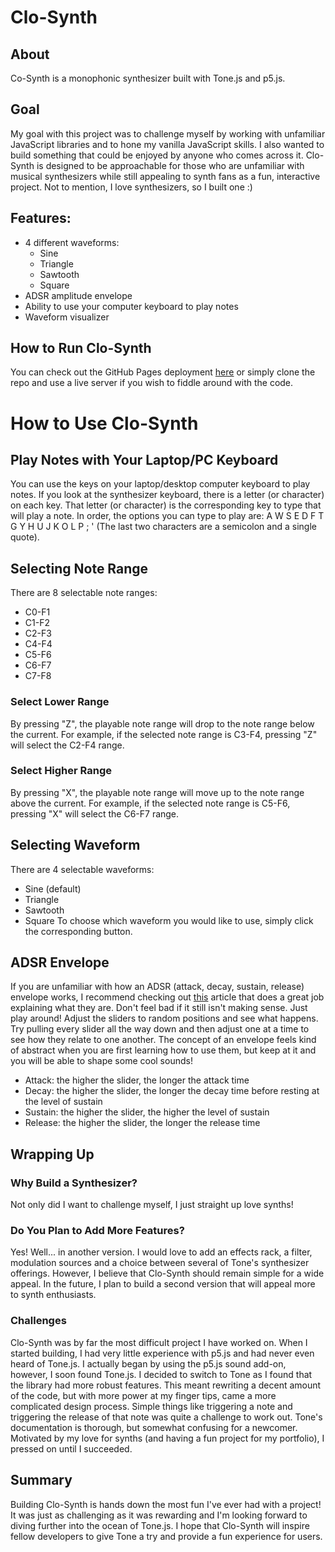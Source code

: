 # Clo-Synth

## About
Co-Synth is a monophonic synthesizer built with Tone.js and p5.js.

## Goal
My goal with this project was to challenge myself by working with unfamiliar JavaScript libraries and to hone my vanilla JavaScript skills. I also wanted to build something that could be enjoyed by anyone who comes across it. Clo-Synth is designed to be approachable for those who are unfamiliar with musical synthesizers while still appealing to synth fans as a fun, interactive project. Not to mention, I love synthesizers, so I built one :)

## Features:
- 4 different waveforms:
  - Sine
  - Triangle
  - Sawtooth
  - Square
- ADSR amplitude envelope
- Ability to use your computer keyboard to play notes
- Waveform visualizer

## How to Run Clo-Synth
You can check out the GitHub Pages deployment [here](https://clodus-nt.github.io/tonejs-synth/) or simply clone the repo and use a live server if you wish to fiddle around with the code.

# How to Use Clo-Synth

## Play Notes with Your Laptop/PC Keyboard
You can use the keys on your laptop/desktop computer keyboard to play notes. If you look at the synthesizer keyboard, there is a letter (or character) on each key. That letter (or character) is the corresponding key to type that will play a note. In order, the options you can type to play are: A W S E D F T G Y H U J K O L P ; ' (The last two characters are a semicolon and a single quote).

## Selecting Note Range
There are 8 selectable note ranges:
- C0-F1
- C1-F2
- C2-F3
- C4-F4
- C5-F6
- C6-F7
- C7-F8

### Select Lower Range
By pressing "Z", the playable note range will drop to the note range below the current. For example, if the selected note range is C3-F4, pressing "Z" will select the C2-F4 range.

### Select Higher Range
By pressing "X", the playable note range will move up to the note range above the current. For example, if the selected note range is C5-F6, pressing "X" will select the C6-F7 range.

## Selecting Waveform
There are 4 selectable waveforms:
- Sine (default)
- Triangle
- Sawtooth
- Square
To choose which waveform you would like to use, simply click the corresponding button.

## ADSR Envelope
If you are unfamiliar with how an ADSR (attack, decay, sustain, release) envelope works, I recommend checking out [this](https://www.masterclass.com/articles/adsr-envelope-explained) article that does a great job explaining what they are. Don't feel bad if it still isn't making sense. Just play around! Adjust the sliders to random positions and see what happens. Try pulling every slider all the way down and then adjust one at a time to see how they relate to one another. The concept of an envelope feels kind of abstract when you are first learning how to use them, but keep at it and you will be able to shape some cool sounds!

- Attack: the higher the slider, the longer the attack time
- Decay: the higher the slider, the longer the decay time before resting at the level of sustain
- Sustain: the higher the slider, the higher the level of sustain
- Release: the higher the slider, the longer the release time

## Wrapping Up

### Why Build a Synthesizer?
Not only did I want to challenge myself, I just straight up love synths!

### Do You Plan to Add More Features?
Yes! Well... in another version. I would love to add an effects rack, a filter, modulation sources and a choice between several of Tone's synthesizer offerings. However, I believe that Clo-Synth should remain simple for a wide appeal. In the future, I plan to build a second version that will appeal more to synth enthusiasts.

### Challenges
Clo-Synth was by far the most difficult project I have worked on. When I started building, I had very little experience with p5.js and had never even heard of Tone.js. I actually began by using the p5.js sound add-on, however, I soon found Tone.js. I decided to switch to Tone as I found that the library had more robust features. This meant rewriting a decent amount of the code, but with more power at my finger tips, came a more complicated design process. Simple things like triggering a note and triggering the release of that note was quite a challenge to work out. Tone's documentation is thorough, but somewhat confusing for a newcomer. Motivated by my love for synths (and having a fun project for my portfolio), I pressed on until I succeeded.

## Summary
Building Clo-Synth is hands down the most fun I've ever had with a project! It was just as challenging as it was rewarding and I'm looking forward to diving further into the ocean of Tone.js. I hope that Clo-Synth will inspire fellow developers to give Tone a try and provide a fun experience for users.